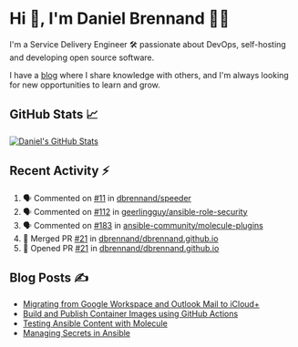 # Hi 👋, I'm Daniel Brennand 👨‍💻

I'm a Service Delivery Engineer 🛠 passionate about DevOps, self-hosting and developing open source software.

I have a [blog](https://danielbrennand.com/blog/) where I share knowledge with others, and I'm always looking for new opportunities to learn and grow.

## GitHub Stats 📈

[![Daniel's GitHub Stats](https://github-readme-stats-dbrennand.vercel.app/api?username=dbrennand&show_icons=true&count_private=true&hide_border=true&theme=dark)](https://github.com/anuraghazra/github-readme-stats)

## Recent Activity ⚡

<!--START_SECTION:activity-->
1. 🗣 Commented on [#11](https://github.com/dbrennand/speeder/issues/11#issuecomment-1793737792) in [dbrennand/speeder](https://github.com/dbrennand/speeder)
2. 🗣 Commented on [#112](https://github.com/geerlingguy/ansible-role-security/pull/112#issuecomment-1793486371) in [geerlingguy/ansible-role-security](https://github.com/geerlingguy/ansible-role-security)
3. 🗣 Commented on [#183](https://github.com/ansible-community/molecule-plugins/issues/183#issuecomment-1784185846) in [ansible-community/molecule-plugins](https://github.com/ansible-community/molecule-plugins)
4. 🎉 Merged PR [#21](https://github.com/dbrennand/dbrennand.github.io/pull/21) in [dbrennand/dbrennand.github.io](https://github.com/dbrennand/dbrennand.github.io)
5. 💪 Opened PR [#21](https://github.com/dbrennand/dbrennand.github.io/pull/21) in [dbrennand/dbrennand.github.io](https://github.com/dbrennand/dbrennand.github.io)
<!--END_SECTION:activity-->

## Blog Posts ✍

<!-- BLOG-POST-LIST:START -->
- [Migrating from Google Workspace and Outlook Mail to iCloud+](https://danielbrennand.com/blog/google-outlook-to-icloud+/)
- [Build and Publish Container Images using GitHub Actions](https://danielbrennand.com/blog/build-and-publish-container-image-gha/)
- [Testing Ansible Content with Molecule](https://danielbrennand.com/blog/testing-ansible-content/)
- [Managing Secrets in Ansible](https://danielbrennand.com/blog/managing-secrets-in-ansible/)
<!-- BLOG-POST-LIST:END -->
